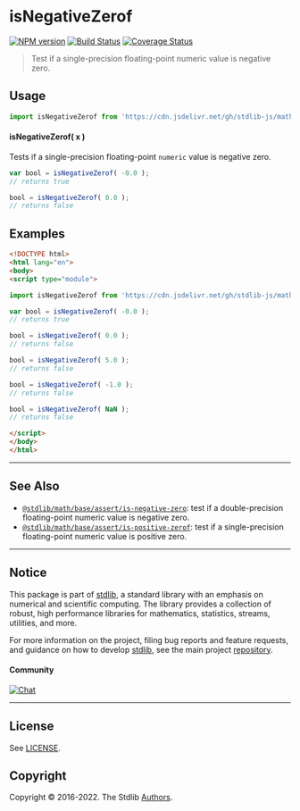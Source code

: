 <!--

@license Apache-2.0

Copyright (c) 2020 The Stdlib Authors.

Licensed under the Apache License, Version 2.0 (the "License");
you may not use this file except in compliance with the License.
You may obtain a copy of the License at

   http://www.apache.org/licenses/LICENSE-2.0

Unless required by applicable law or agreed to in writing, software
distributed under the License is distributed on an "AS IS" BASIS,
WITHOUT WARRANTIES OR CONDITIONS OF ANY KIND, either express or implied.
See the License for the specific language governing permissions and
limitations under the License.

-->

# isNegativeZerof

[![NPM version][npm-image]][npm-url] [![Build Status][test-image]][test-url] [![Coverage Status][coverage-image]][coverage-url] <!-- [![dependencies][dependencies-image]][dependencies-url] -->

> Test if a single-precision floating-point numeric value is negative zero.



<section class="usage">

## Usage

```javascript
import isNegativeZerof from 'https://cdn.jsdelivr.net/gh/stdlib-js/math-base-assert-is-negative-zerof@esm/index.mjs';
```

#### isNegativeZerof( x )

Tests if a single-precision floating-point `numeric` value is negative zero.

```javascript
var bool = isNegativeZerof( -0.0 );
// returns true

bool = isNegativeZerof( 0.0 );
// returns false
```

</section>

<!-- /.usage -->

<section class="examples">

## Examples

<!-- eslint no-undef: "error" -->

```html
<!DOCTYPE html>
<html lang="en">
<body>
<script type="module">

import isNegativeZerof from 'https://cdn.jsdelivr.net/gh/stdlib-js/math-base-assert-is-negative-zerof@esm/index.mjs';

var bool = isNegativeZerof( -0.0 );
// returns true

bool = isNegativeZerof( 0.0 );
// returns false

bool = isNegativeZerof( 5.0 );
// returns false

bool = isNegativeZerof( -1.0 );
// returns false

bool = isNegativeZerof( NaN );
// returns false

</script>
</body>
</html>
```

</section>

<!-- /.examples -->

<!-- Section for related `stdlib` packages. Do not manually edit this section, as it is automatically populated. -->

<section class="related">

* * *

## See Also

-   <span class="package-name">[`@stdlib/math/base/assert/is-negative-zero`][@stdlib/math/base/assert/is-negative-zero]</span><span class="delimiter">: </span><span class="description">test if a double-precision floating-point numeric value is negative zero.</span>
-   <span class="package-name">[`@stdlib/math/base/assert/is-positive-zerof`][@stdlib/math/base/assert/is-positive-zerof]</span><span class="delimiter">: </span><span class="description">test if a single-precision floating-point numeric value is positive zero.</span>

</section>

<!-- /.related -->

<!-- Section for all links. Make sure to keep an empty line after the `section` element and another before the `/section` close. -->


<section class="main-repo" >

* * *

## Notice

This package is part of [stdlib][stdlib], a standard library with an emphasis on numerical and scientific computing. The library provides a collection of robust, high performance libraries for mathematics, statistics, streams, utilities, and more.

For more information on the project, filing bug reports and feature requests, and guidance on how to develop [stdlib][stdlib], see the main project [repository][stdlib].

#### Community

[![Chat][chat-image]][chat-url]

---

## License

See [LICENSE][stdlib-license].


## Copyright

Copyright &copy; 2016-2022. The Stdlib [Authors][stdlib-authors].

</section>

<!-- /.stdlib -->

<!-- Section for all links. Make sure to keep an empty line after the `section` element and another before the `/section` close. -->

<section class="links">

[npm-image]: http://img.shields.io/npm/v/@stdlib/math-base-assert-is-negative-zerof.svg
[npm-url]: https://npmjs.org/package/@stdlib/math-base-assert-is-negative-zerof

[test-image]: https://github.com/stdlib-js/math-base-assert-is-negative-zerof/actions/workflows/test.yml/badge.svg?branch=main
[test-url]: https://github.com/stdlib-js/math-base-assert-is-negative-zerof/actions/workflows/test.yml?query=branch:main

[coverage-image]: https://img.shields.io/codecov/c/github/stdlib-js/math-base-assert-is-negative-zerof/main.svg
[coverage-url]: https://codecov.io/github/stdlib-js/math-base-assert-is-negative-zerof?branch=main

<!--

[dependencies-image]: https://img.shields.io/david/stdlib-js/math-base-assert-is-negative-zerof.svg
[dependencies-url]: https://david-dm.org/stdlib-js/math-base-assert-is-negative-zerof/main

-->

[chat-image]: https://img.shields.io/gitter/room/stdlib-js/stdlib.svg
[chat-url]: https://gitter.im/stdlib-js/stdlib/

[stdlib]: https://github.com/stdlib-js/stdlib

[stdlib-authors]: https://github.com/stdlib-js/stdlib/graphs/contributors

[umd]: https://github.com/umdjs/umd
[es-module]: https://developer.mozilla.org/en-US/docs/Web/JavaScript/Guide/Modules

[deno-url]: https://github.com/stdlib-js/math-base-assert-is-negative-zerof/tree/deno
[umd-url]: https://github.com/stdlib-js/math-base-assert-is-negative-zerof/tree/umd
[esm-url]: https://github.com/stdlib-js/math-base-assert-is-negative-zerof/tree/esm

[stdlib-license]: https://raw.githubusercontent.com/stdlib-js/math-base-assert-is-negative-zerof/main/LICENSE

<!-- <related-links> -->

[@stdlib/math/base/assert/is-negative-zero]: https://github.com/stdlib-js/math-base-assert-is-negative-zero/tree/esm

[@stdlib/math/base/assert/is-positive-zerof]: https://github.com/stdlib-js/math-base-assert-is-positive-zerof/tree/esm

<!-- </related-links> -->

</section>

<!-- /.links -->
